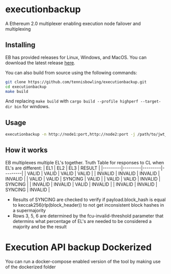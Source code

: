 # executionbackup
A Ethereum 2.0 multiplexer enabling execution node failover and multiplexing

## Installing
EB has provided releases for Linux, Windows, and MacOS.
You can download the latest release [here](https://github.com/tennisbowlin/executionbackup/releases/latest).

You can also build from source using the following commands:
```bash
git clone https://github.com/tennisbowling/executionbackup.git
cd executionbackup
make build
```
And replacing `make build` with `cargo build --profile highperf --target-dir bin` for windows.

## Usage
```bash
executionbackup -n http://node1:port,http://node2:port -j /path/to/jwt_secret
```

## How it works
EB multiplexes multiple EL's together.
Truth Table for responses to CL when EL's are different:
| EL1     | EL2     | EL3     | RESULT  |
|---------|---------|---------|---------|
| VALID   | VALID   | VALID   | VALID   |
| INVALID | INVALID | INVALID | INVALID |
| VALID   | VALID   | SYNCING | VALID   |
| VALID   | VALID   | INVALID | SYNCING |
| INVALID | INVALID | VALID   | INVALID |
| INVALID | INVALID | SYNCING | INVALID |

* Results of SYNCING are checked to verify if payload.block_hash is equal to keccak256(rlp(block_header)) to not get inconsistent block hashes in a supermajority  
* Rows 3, 5, 6 are determined by the fcu-invalid-threshold parameter that determins what percentage of EL's are needed to be considered a majority and be the result

# Execution API backup Dockerized

You can run a docker-compose enabled version of the tool by making use of the dockerized folder